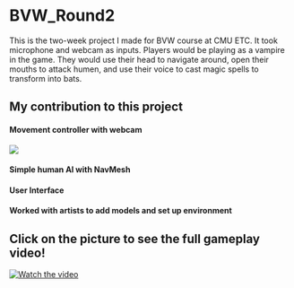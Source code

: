 # BVW_Round2
 
This is the two-week project I made for BVW course at CMU ETC. It took microphone and webcam as inputs. Players would be playing as a vampire in the game. They would use their head to navigate around, open their mouths to attack humen, and use their voice to cast magic spells to transform into bats.

## My contribution to this project
#### Movement controller with webcam 
![](Images/movement.gif)
#### Simple human AI with NavMesh

#### User Interface

#### Worked with artists to add models and set up environment

## Click on the picture to see the full gameplay video!
[![Watch the video](https://img.youtube.com/vi/7mUv_kFQaCI/maxresdefault.jpg)](https://youtu.be/7mUv_kFQaCI)
